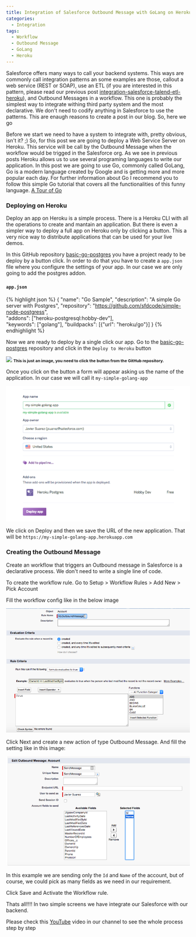 ```yaml
---
title: Integration of Salesforce Outbound Message with GoLang on Heroku
categories:
  - Integration
tags:
  - Workflow
  - Outbound Message
  - GoLang
  - Heroku
---
```

Salesforce offers many ways to call your backend systems. This ways are commonly call integration patterns an some examples are those, callout a web service (REST or SOAP), use an ETL (if you are interested in this pattern, please read our previous post <a href="/integration/integration-salesforce-talend-etl-heroku/" target="_blank">integration-salesforce-talend-etl-heroku</a>), and Outbound Messages in a workflow. This one is probably the simplest way to integrate withing third party system and the most declarative. We don't need to codify anything in Salesforce to use the patterns. This are enaugh reasons to create a post in our blog. So, here we go

Before we start we need to have a system to integrate with, pretty obvious, isn't it? ;) So, for this post we are going to deploy a Web Service Server on Heroku. This service will be call by the Outbound Message when the workflow would be trigged in the Salesforce org. As we see in previous posts Heroku allows us to use several programing languages to write our application. In this post we are going to use Go, commonly called GoLang, Go is a modern language created by Google and is getting more and more popular each day. For further information about Go I recommend you to follow this simple Go tutorial that covers all the functionalities of this funny language. <a href="https://
tour.golang.org/welcome/1" target="_blank">A Tour of Go</a>


### Deploying on Heroku

Deploy an app on Heroku is a simple process. There is a Heroku CLI with all the operations to create and mantain an application. But there is even a simpler way to deploy a full app on Heroku only by clicking a button. This a very nice way to distribute applications that can be used for your live demos. 

In this GitHub repository <a href="https://github.com/sfdcode/basic-go-postgres" target="_blank">basic-go-postgres</a> you have a project ready to be deploy by a button click. In order to do that you have to create a `app.json` file where you configure the settings of your app. In our case we are only going to add the postgres addon.

#### ```app.json```
{% highlight json %}
{
    "name": "Go Sample",
    "description": "A simple Go server with Postgres",
    "repository": "https://github.com/sfdcode/simple-node-postgress",    
    "addons": ["heroku-postgresql:hobby-dev"],    
    "keywords": ["golang"],
    "buildpacks": [{"url": "heroku/go"}]
}
{% endhighlight %}

Now we are ready to deploy by a single click our app. Go to the <a href="https://github.com/sfdcode/basic-go-postgres" target="_blank">basic-go-postgres</a> repository and click in the `Deploy to Heroku` button


<img src="https://www.herokucdn.com/deploy/button.png"/>
<b><span style="font-size: 11px">This is just an image, you need to click the button from the GitHub repository.</span></b>

Once you click on the button a form will appear asking us the name of the application. In our case we will call it `my-simple-golang-app`

<p align="center">
    <img src="/assets/images/outbound-message-1.png"/>
</p>

We click on Deploy and then we save the URL of the new application. That will be `https://my-simple-golang-app.herokuapp.com`

### Creating the Outbound Message

Create an workflow that triggers an Outbound message in Salesforce is a declarative process. We don't need to write a single line of code.

To create the workflow rule. Go to Setup > Workflow Rules > Add New > Pick Account

Fill the workflow config like in the below image

<p align="center">
    <img src="/assets/images/outbound-message-2.png"/>
</p>

Click Next and create a new action of type Outbound Message. And fill the setting like in this image:

<p align="center">
    <img src="/assets/images/outbound-message-3.png"/>
</p>

In this example we are sending only the `Id` and `Name` of the account, but of course, we could pick as many fields as we need in our requirement.

Click Save and Activate the Workflow rule.

Thats all!!!! In two simple screens we have integrate our Salesforce with our backend.

Please check this <a href="https://youtu.be/D6Aeb7SucdE" target="_blank">YouTube</a> video in our channel to see the whole process step by step

